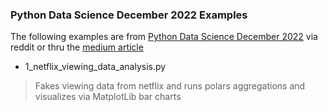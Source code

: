 ### Python Data Science December 2022 Examples

The following examples are from [Python Data Science December 2022](https://www.reddit.com/r/Python/comments/zu7vqp/python_data_science_december_completed_24_data/) via reddit or thru the [medium article](https://medium.com/python-point/python-data-science-december-ff4aa9e4d5e6)
- 1_netflix_viewing_data_analysis.py
> Fakes viewing data from netflix and runs polars aggregations and visualizes via MatplotLib bar charts
